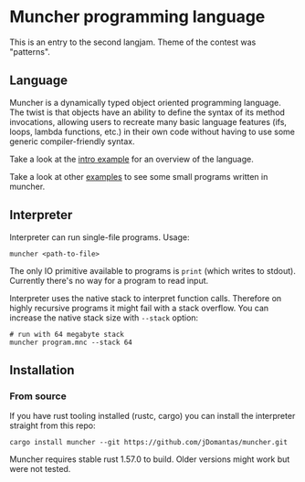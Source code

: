 # Muncher programming language

This is an entry to the second langjam. Theme of the contest was "patterns".


## Language

Muncher is a dynamically typed object oriented programming language. The twist
is that objects have an ability to define the syntax of its method invocations,
allowing users to recreate many basic language features (ifs, loops, lambda
functions, etc.) in their own code without having to use some generic
compiler-friendly syntax.

Take a look at the [intro example](./programs/examples/intro) for an overview of
the language.

Take a look at other [examples](./programs/examples) to see some small programs
written in muncher.


## Interpreter

Interpreter can run single-file programs. Usage:

```shell
muncher <path-to-file>
```

The only IO primitive available to programs is `print` (which writes to stdout).
Currently there's no way for a program to read input.

Interpreter uses the native stack to interpret function calls. Therefore on
highly recursive programs it might fail with a stack overflow. You can increase
the native stack size with `--stack` option:

```shell
# run with 64 megabyte stack
muncher program.mnc --stack 64
```


## Installation

### From source

If you have rust tooling installed (rustc, cargo) you can install the
interpreter straight from this repo:

```shell
cargo install muncher --git https://github.com/jDomantas/muncher.git
```

Muncher requires stable rust 1.57.0 to build. Older versions might work but were
not tested.
